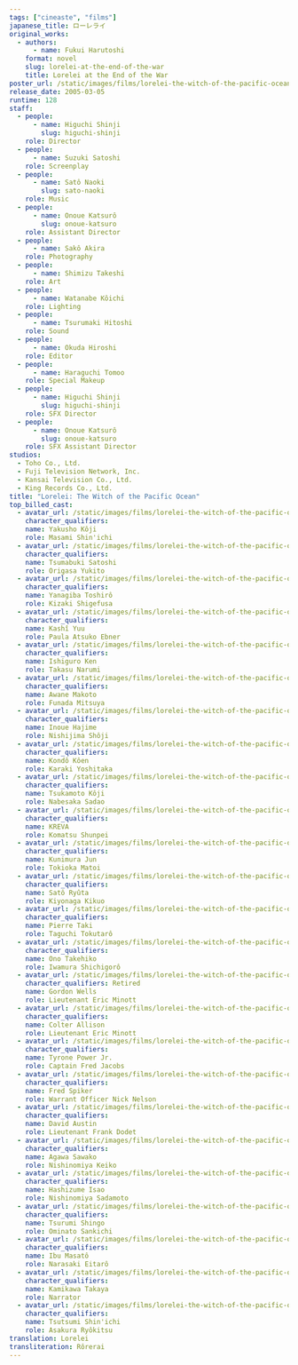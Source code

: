 ```yaml
---
tags: ["cineaste", "films"]
japanese_title: ローレライ
original_works:
  - authors:
      - name: Fukui Harutoshi
    format: novel
    slug: lorelei-at-the-end-of-the-war
    title: Lorelei at the End of the War
poster_url: /static/images/films/lorelei-the-witch-of-the-pacific-ocean-2005/posters/poster.webp
release_date: 2005-03-05
runtime: 128
staff:
  - people:
      - name: Higuchi Shinji
        slug: higuchi-shinji
    role: Director
  - people:
      - name: Suzuki Satoshi
    role: Screenplay
  - people:
      - name: Satô Naoki
        slug: sato-naoki
    role: Music
  - people:
      - name: Onoue Katsurô
        slug: onoue-katsuro
    role: Assistant Director
  - people:
      - name: Sakô Akira
    role: Photography
  - people:
      - name: Shimizu Takeshi
    role: Art
  - people:
      - name: Watanabe Kôichi
    role: Lighting
  - people:
      - name: Tsurumaki Hitoshi
    role: Sound
  - people:
      - name: Okuda Hiroshi
    role: Editor
  - people:
      - name: Haraguchi Tomoo
    role: Special Makeup
  - people:
      - name: Higuchi Shinji
        slug: higuchi-shinji
    role: SFX Director
  - people:
      - name: Onoue Katsurô
        slug: onoue-katsuro
    role: SFX Assistant Director
studios:
  - Toho Co., Ltd.
  - Fuji Television Network, Inc.
  - Kansai Television Co., Ltd.
  - King Records Co., Ltd.
title: "Lorelei: The Witch of the Pacific Ocean"
top_billed_cast:
  - avatar_url: /static/images/films/lorelei-the-witch-of-the-pacific-ocean-2005/cast-avatars/koji-yakusho-0.webp
    character_qualifiers:
    name: Yakusho Kôji
    role: Masami Shin'ichi
  - avatar_url: /static/images/films/lorelei-the-witch-of-the-pacific-ocean-2005/cast-avatars/satoshi-tsumabuki-0.webp
    character_qualifiers:
    name: Tsumabuki Satoshi
    role: Origasa Yukito
  - avatar_url: /static/images/films/lorelei-the-witch-of-the-pacific-ocean-2005/cast-avatars/toshiro-yanagiba-0.webp
    character_qualifiers:
    name: Yanagiba Toshirô
    role: Kizaki Shigefusa
  - avatar_url: /static/images/films/lorelei-the-witch-of-the-pacific-ocean-2005/cast-avatars/yu-kashii-0.webp
    character_qualifiers:
    name: Kashî Yuu
    role: Paula Atsuko Ebner
  - avatar_url: /static/images/films/lorelei-the-witch-of-the-pacific-ocean-2005/cast-avatars/ken-ishiguro-0.webp
    character_qualifiers:
    name: Ishiguro Ken
    role: Takasu Narumi
  - avatar_url: /static/images/films/lorelei-the-witch-of-the-pacific-ocean-2005/cast-avatars/makoto-awane-0.webp
    character_qualifiers:
    name: Awane Makoto
    role: Funada Mitsuya
  - avatar_url: /static/images/films/lorelei-the-witch-of-the-pacific-ocean-2005/cast-avatars/hajime-inoue-0.webp
    character_qualifiers:
    name: Inoue Hajime
    role: Nishijima Shôji
  - avatar_url: /static/images/films/lorelei-the-witch-of-the-pacific-ocean-2005/cast-avatars/koen-kondo-0.webp
    character_qualifiers:
    name: Kondô Kôen
    role: Karaki Yoshitaka
  - avatar_url: /static/images/films/lorelei-the-witch-of-the-pacific-ocean-2005/cast-avatars/koji-tsukamoto-0.webp
    character_qualifiers:
    name: Tsukamoto Kôji
    role: Nabesaka Sadao
  - avatar_url: /static/images/films/lorelei-the-witch-of-the-pacific-ocean-2005/cast-avatars/kreva-0.webp
    character_qualifiers:
    name: KREVA
    role: Komatsu Shunpei
  - avatar_url: /static/images/films/lorelei-the-witch-of-the-pacific-ocean-2005/cast-avatars/jun-kunimura-0.webp
    character_qualifiers:
    name: Kunimura Jun
    role: Tokioka Matoi
  - avatar_url: /static/images/films/lorelei-the-witch-of-the-pacific-ocean-2005/cast-avatars/ryuta-sato-0.webp
    character_qualifiers:
    name: Satô Ryûta
    role: Kiyonaga Kikuo
  - avatar_url: /static/images/films/lorelei-the-witch-of-the-pacific-ocean-2005/cast-avatars/pierre-taki-0.webp
    character_qualifiers:
    name: Pierre Taki
    role: Taguchi Tokutarô
  - avatar_url: /static/images/films/lorelei-the-witch-of-the-pacific-ocean-2005/cast-avatars/takehiko-ono-0.webp
    character_qualifiers:
    name: Ono Takehiko
    role: Iwamura Shichigorô
  - avatar_url: /static/images/films/lorelei-the-witch-of-the-pacific-ocean-2005/cast-avatars/gordon-wells-0.webp
    character_qualifiers: Retired
    name: Gordon Wells
    role: Lieutenant Eric Minott
  - avatar_url: /static/images/films/lorelei-the-witch-of-the-pacific-ocean-2005/cast-avatars/colter-allison-0.webp
    character_qualifiers:
    name: Colter Allison
    role: Lieutenant Eric Minott
  - avatar_url: /static/images/films/lorelei-the-witch-of-the-pacific-ocean-2005/cast-avatars/tyrone-power-jr-0.webp
    character_qualifiers:
    name: Tyrone Power Jr.
    role: Captain Fred Jacobs
  - avatar_url: /static/images/films/lorelei-the-witch-of-the-pacific-ocean-2005/cast-avatars/fred-spiker-0.webp
    character_qualifiers:
    name: Fred Spiker
    role: Warrant Officer Nick Nelson
  - avatar_url: /static/images/films/lorelei-the-witch-of-the-pacific-ocean-2005/cast-avatars/david-austin-0.webp
    character_qualifiers:
    name: David Austin
    role: Lieutenant Frank Dodet
  - avatar_url: /static/images/films/lorelei-the-witch-of-the-pacific-ocean-2005/cast-avatars/sawako-agawa-0.webp
    character_qualifiers:
    name: Agawa Sawako
    role: Nishinomiya Keiko
  - avatar_url: /static/images/films/lorelei-the-witch-of-the-pacific-ocean-2005/cast-avatars/isao-hashizume-0.webp
    character_qualifiers:
    name: Hashizume Isao
    role: Nishinomiya Sadamoto
  - avatar_url: /static/images/films/lorelei-the-witch-of-the-pacific-ocean-2005/cast-avatars/shingo-tsurumi-0.webp
    character_qualifiers:
    name: Tsurumi Shingo
    role: Ominato Sankichi
  - avatar_url: /static/images/films/lorelei-the-witch-of-the-pacific-ocean-2005/cast-avatars/masato-ibu-0.webp
    character_qualifiers:
    name: Ibu Masatô
    role: Narasaki Eitarô
  - avatar_url: /static/images/films/lorelei-the-witch-of-the-pacific-ocean-2005/cast-avatars/takaya-kamikawa-0.webp
    character_qualifiers:
    name: Kamikawa Takaya
    role: Narrator
  - avatar_url: /static/images/films/lorelei-the-witch-of-the-pacific-ocean-2005/cast-avatars/shinichi-tsutsumi-0.webp
    character_qualifiers:
    name: Tsutsumi Shin'ichi
    role: Asakura Ryôkitsu
translation: Lorelei
transliteration: Rôrerai
---
```

